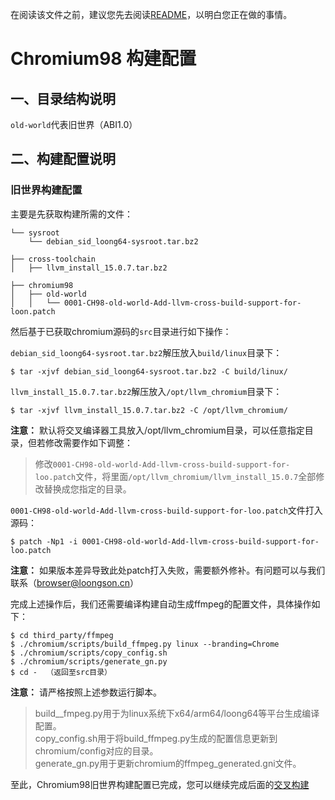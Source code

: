 在阅读该文件之前，建议您先去阅读[README](../#chromium-for-loongarch64-交叉构建)，以明白您正在做的事情。
# Chromium98 构建配置

## 一、目录结构说明

`old-world`代表旧世界（ABI1.0）

## 二、构建配置说明

### 旧世界构建配置

主要是先获取构建所需的文件：

```
└── sysroot
    └── debian_sid_loong64-sysroot.tar.bz2

├── cross-toolchain
│   ├── llvm_install_15.0.7.tar.bz2

├── chromium98
│   ├── old-world
│   │   └── 0001-CH98-old-world-Add-llvm-cross-build-support-for-loon.patch
```

然后基于已获取chromium源码的`src`目录进行如下操作：

`debian_sid_loong64-sysroot.tar.bz2`解压放入`build/linux`目录下：

```shell
$ tar -xjvf debian_sid_loong64-sysroot.tar.bz2 -C build/linux/
```

`llvm_install_15.0.7.tar.bz2`解压放入`/opt/llvm_chromium`目录下：

```shell
$ tar -xjvf llvm_install_15.0.7.tar.bz2 -C /opt/llvm_chromium/
```

**注意：** 默认将交叉编译器工具放入/opt/llvm_chromium目录，可以任意指定目录，但若修改需要作如下调整：

> 修改`0001-CH98-old-world-Add-llvm-cross-build-support-for-loo.patch`文件，将里面`/opt/llvm_chromium/llvm_install_15.0.7`全部修改替换成您指定的目录。

`0001-CH98-old-world-Add-llvm-cross-build-support-for-loo.patch`文件打入源码：

```shell
$ patch -Np1 -i 0001-CH98-old-world-Add-llvm-cross-build-support-for-loo.patch
```

**注意：** 如果版本差异导致此处patch打入失败，需要额外修补。有问题可以与我们联系（browser@loongson.cn）

完成上述操作后，我们还需要编译构建自动生成ffmpeg的配置文件，具体操作如下：


```shell
$ cd third_party/ffmpeg
$ ./chromium/scripts/build_ffmpeg.py linux --branding=Chrome
$ ./chromium/scripts/copy_config.sh
$ ./chromium/scripts/generate_gn.py
$ cd -  （返回至src目录）
```
**注意：** 请严格按照上述参数运行脚本。
> build__fmpeg.py用于为linux系统下x64/arm64/loong64等平台生成编译配置。  
> copy_config.sh用于将build_ffmpeg.py生成的配置信息更新到chromium/config对应的目录。  
> generate_gn.py用于更新chromium的ffmpeg_generated.gni文件。

至此，Chromium98旧世界构建配置已完成，您可以继续完成后面的[交叉构建](../#三构建配置)
